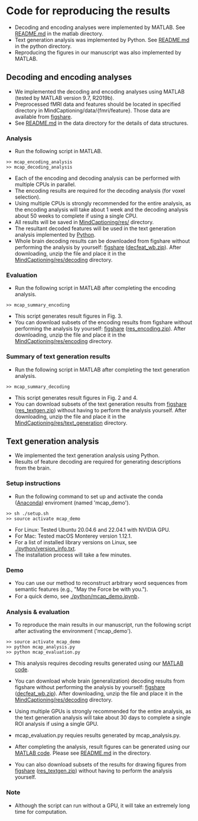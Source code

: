 # Code for reproducing the results
- Decoding and encoding analyses were implemented by MATLAB. See [README.md](./matlab/README.md) in the matlab directory.
- Text generation analysis was implemented by Python. See [README.md](./python/README.md) in the python directory.
- Reproducing the figures in our manuscript was also implemented by MATLAB.

## Decoding and encoding analyses
- We implemented the decoding and encoding analyses using MATLAB (tested by MATLAB version 9.7, R2019b).
- Preprocessed fMRI data and features should be located in specified directory in MindCaptioning/data/{fmri/feature}. Those data are available from <a href="https://doi.org/10.6084/m9.figshare.25808179">figshare</a>.
- See [README.md](../data/README.md) in the data directory for the details of data structures.

### Analysis
- Run the following script in MATLAB.
```plaintext
>> mcap_encoding_analysis
>> mcap_decoding_analysis
```
- Each of the encoding and decoding analysis can be performed with multiple CPUs in parallel.
- The encoding results are required for the decoding analysis (for voxel selection).
- Using multiple CPUs is strongly recommended for the entire analysis, as the encoding analysis will take about 1 week and the decoding analysis about 50 weeks to complete if using a single CPU.
- All results will be saved in [MindCaptioning/res/](../res) directory.
- The resultant decoded features will be used in the text generation analysis implemented by [Python](../python).
- Whole brain decoding results can be downloaded from figshare without performing the analysis by yourself:
 <a href="https://doi.org/10.6084/m9.figshare.25808179">figshare</a>
 (<a href="https://figshare.com/ndownloader/files/46420294">decfeat_wb.zip</a>). After downloading, unzip the file and place it in the [MindCaptioning/res/decoding](../res/decoding) directory.

### Evaluation
- Run the following script in MATLAB after completing the encoding analysis.
```plaintext
>> mcap_summary_encoding
```
- This script generates result figures in Fig. 3.
- You can download subsets of the encoding results from figshare without performing the analysis by yourself:
 <a href="https://doi.org/10.6084/m9.figshare.25808179">figshare</a>
 (<a href="https://figshare.com/ndownloader/files/46420405">res_encoding.zip</a>). After downloading, unzip the file and place it in the [MindCaptioning/res/encoding](../res/encoding) directory.

### Summary of text generation results
- Run the following script in MATLAB after completing the text generation analysis.
```plaintext
>> mcap_summary_decoding
```
- This script generates result figures in Fig. 2 and 4.
- You can download subsets of the text generation results from <a href="https://doi.org/10.6084/m9.figshare.25808179">figshare</a> (<a href="https://figshare.com/ndownloader/files/46422523">res_textgen.zip</a>) without having to perform the analysis yourself. After downloading, unzip the file and place it in the [MindCaptioning/res/text_generation](../res/text_generation) directory.


## Text generation analysis
- We implemented the text generation analysis using Python.
- Results of feature decoding are required for generating descriptions from the brain.

### Setup instructions
- Run the following command to set up and activate the conda (<a href="https://www.anaconda.com/">Anaconda</a>) enviroment (named 'mcap_demo').
```plaintext
>> sh ./setup.sh
>> source activate mcap_demo
```
- For Linux: Tested Ubuntu 20.04.6 and 22.04.1 with NVIDIA GPU.
- For Mac: Tested macOS Monterey version 1.12.1.
- For a list of installed library versions on Linux, see [./python/version_info.txt](./python/version_info.txt).
- The installation process will take a few minutes.

### Demo
- You can use our method to reconstruct arbitrary word sequences from semantic features (e.g., "May the Force be with you.").
- For a quick demo, see [./python/mcap_demo.ipynb](./python/mcap_demo.ipynb)．

### Analysis & evaluation
- To reproduce the main results in our manuscript, run the following script after activating the environment ('mcap_demo').
```plaintext
>> source activate mcap_demo
>> python mcap_analysis.py
>> python mcap_evaluation.py
```
- This analysis requires decoding results generated using our [MATLAB code](./matlab).
- You can download whole brain (generalization) decoding results from figshare without performing the analysis by yourself: <a href="https://doi.org/10.6084/m9.figshare.25808179">figshare</a>
 (<a href="https://figshare.com/ndownloader/files/46420294">decfeat_wb.zip</a>). After downloading, unzip the file and place it in the [MindCaptioning/res/decoding](../res/decoding) directory.

- Using multiple GPUs is strongly recommended for the entire analysis, as the text generation analysis will take about 30 days to complete a single ROI analysis if using a single GPU.
- mcap_evaluation.py requies results generated by mcap_analysis.py.

- After completing the analysis, result figures can be generated using our [MATLAB code](./matlab). Please see [README.md](./matlab/README.md) in the directory.
- You can also download subsets of the results for drawing figures from <a href="https://doi.org/10.6084/m9.figshare.25808179">figshare</a> (<a href="https://figshare.com/ndownloader/files/46422523">res_textgen.zip</a>) without having to perform the analysis yourself.


### Note
- Although the script can run without a GPU, it will take an extremely long time for computation.
